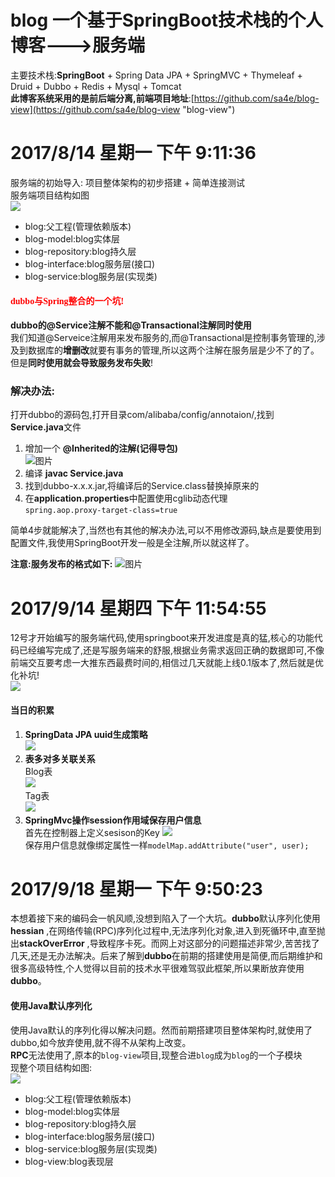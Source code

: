 # blog 一个基于SpringBoot技术栈的个人博客--->服务端  

主要技术栈:**SpringBoot** + Spring Data JPA + SpringMVC + Thymeleaf + Druid + Dubbo + Redis + Mysql + Tomcat  
**此博客系统采用的是前后端分离,前端项目地址**:[https://github.com/sa4e/blog-view](https://github.com/sa4e/blog-view "blog-view")

# 2017/8/14 星期一 下午 9:11:36 
服务端的初始导入:
项目整体架构的初步搭建 + 简单连接测试  
服务端项目结构如图  
![](http://i.imgur.com/DbvJhhk.png)  
> 
- blog:父工程(管理依赖版本)
- blog-model:blog实体层
- blog-repository:blog持久层
- blog-interface:blog服务层(接口)
- blog-service:blog服务层(实现类)  


#### <font face="微软雅黑" color="red">dubbo与Spring整合的一个坑!</font> ####
**dubbo的@Service注解不能和@Transactional注解同时使用**  
我们知道@Serveice注解用来发布服务的,而@Transactional是控制事务管理的,涉及到数据库的**增删改**就要有事务的管理,所以这两个注解在服务层是少不了的了。但是**同时使用就会导致服务发布失败**!  
### 解决办法: ###
打开dubbo的源码包,打开目录com/alibaba/config/annotaion/,找到**Service.java**文件  
1. 增加一个 **@Inherited的注解(记得导包)**  
![图片](http://i.imgur.com/uT5wEbH.png)  
2. 编译 **javac Service.java**  
3. 找到dubbo-x.x.x.jar,将编译后的Service.class替换掉原来的  
4. 在**application.properties**中配置使用cglib动态代理  
`spring.aop.proxy-target-class=true`

简单4步就能解决了,当然也有其他的解决办法,可以不用修改源码,缺点是要使用到配置文件,我使用SpringBoot开发一般是全注解,所以就这样了。  
  
**注意:服务发布的格式如下:**
![图片](http://i.imgur.com/8d2gpzV.png)  
# 2017/9/14 星期四 下午 11:54:55 
12号才开始编写的服务端代码,使用springboot来开发进度是真的猛,核心的功能代码已经编写完成了,还是写服务端来的舒服,根据业务需求返回正确的数据即可,不像前端交互要考虑一大推东西最费时间的,相信过几天就能上线0.1版本了,然后就是优化补坑!  
![](https://i.imgur.com/ErcH4Vf.png)  

#### 当日的积累  
1. **SpringData JPA uuid生成策略**  
![](https://i.imgur.com/i6afb2g.png)  
2. **表多对多关联关系**  
Blog表  
![](https://i.imgur.com/qs1YOb0.png)  
Tag表  
![](https://i.imgur.com/eZGfIKf.png)  
3. **SpringMvc操作session作用域保存用户信息**  
首先在控制器上定义sesison的Key
![](https://i.imgur.com/WNwrqDK.png)  
保存用户信息就像绑定属性一样`modelMap.addAttribute("user", user);`

# 2017/9/18 星期一 下午 9:50:23 
本想着接下来的编码会一帆风顺,没想到陷入了一个大坑。**dubbo**默认序列化使用**hessian** ,在网络传输(RPC)序列化过程中,无法序列化对象,进入到死循环中,直至抛出**stackOverError** ,导致程序卡死。而网上对这部分的问题描述非常少,苦苦找了几天,还是无办法解决。后来了解到**dubbo**在前期的搭建使用是简便,而后期维护和很多高级特性,个人觉得以目前的技术水平很难驾驭此框架,所以果断放弃使用 **dubbo**。  
#### 使用Java默认序列化
使用Java默认的序列化得以解决问题。然而前期搭建项目整体架构时,就使用了dubbo,如今放弃使用,就不得不从架构上改变。  
**RPC**无法使用了,原本的`blog-view`项目,现整合进`blog`成为`blog`的一个子模块  
现整个项目结构如图:  
![](https://i.imgur.com/6sQXG3n.png)  
> 
- blog:父工程(管理依赖版本)
- blog-model:blog实体层
- blog-repository:blog持久层
- blog-interface:blog服务层(接口)
- blog-service:blog服务层(实现类) 
- blog-view:blog表现层

